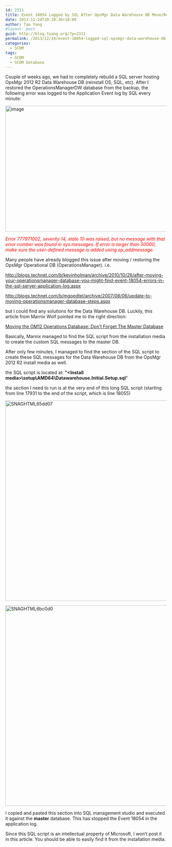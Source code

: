 ```yaml
---
id: 2311
title: Event 18054 Logged by SQL After OpsMgr Data Warehouse DB Move/Restore
date: 2013-12-24T10:39:36+10:00
author: Tao Yang
#layout: post
guid: http://blog.tyang.org/?p=2311
permalink: /2013/12/24/event-18054-logged-sql-opsmgr-data-warehouse-db-moverestore/
categories:
  - SCOM
tags:
  - SCOM
  - SCOM Database
---
```

Couple of weeks ago, we had to completely rebuild a SQL server hosting OpsMgr 2012 R2 Data Warehouse DB (reinstall OS, SQL, etc). After I restored the OperationsManagerDW database from the backup, the following error was logged to the Application Event log by SQL every minute:

<a href="http://blog.tyang.org/wp-content/uploads/2013/12/image12.png"><img style="background-image: none; padding-top: 0px; padding-left: 0px; display: inline; padding-right: 0px; border: 0px;" title="image" alt="image" src="http://blog.tyang.org/wp-content/uploads/2013/12/image_thumb12.png" width="572" height="394" border="0" /></a>

<span style="color: #ff0000;"><em>Error 777971002, severity 14, state 10 was raised, but no message with that error number was found in sys.messages. If error is larger than 50000, make sure the user-defined message is added using sp_addmessage.</em></span>

Many people have already blogged this issue after moving / restoring the OpsMgr Operational DB (OperationsManager). i.e.

<a href="http://blogs.technet.com/b/kevinholman/archive/2010/10/26/after-moving-your-operationsmanager-database-you-might-find-event-18054-errors-in-the-sql-server-application-log.aspx">http://blogs.technet.com/b/kevinholman/archive/2010/10/26/after-moving-your-operationsmanager-database-you-might-find-event-18054-errors-in-the-sql-server-application-log.aspx</a>

<a href="http://blogs.technet.com/b/mgoedtel/archive/2007/08/06/update-to-moving-operationsmanager-database-steps.aspx">http://blogs.technet.com/b/mgoedtel/archive/2007/08/06/update-to-moving-operationsmanager-database-steps.aspx</a>

but I could find any solutions for the Data Warehouse DB. Luckily, this article from Marnix Wolf pointed me to the right direction:

<a href="http://thoughtsonopsmgr.blogspot.com.au/2012/10/moving-om12-operations-database-dont.html">Moving the OM12 Operations Database: Don’t Forget The Master Database</a>

Basically, Marnix managed to find the SQL script from the installation media to create the custom SQL messages to the master DB.

After only few minutes, I managed to find the section of the SQL script to create these SQL messages for the Data Warehouse DB from the OpsMgr 2012 R2 install media as well.

the SQL script is located at: <strong>“&lt;Install media&gt;\setup\AMD64\Datawarehouse.Initial.Setup.sql</strong>”

the section I need to run is at the very end of this long SQL script (starting from line 17931 to the end of the script, which is line 18055)

<a href="http://blog.tyang.org/wp-content/uploads/2013/12/SNAGHTML65dd07.png"><img style="background-image: none; padding-top: 0px; padding-left: 0px; display: inline; padding-right: 0px; border: 0px;" title="SNAGHTML65dd07" alt="SNAGHTML65dd07" src="http://blog.tyang.org/wp-content/uploads/2013/12/SNAGHTML65dd07_thumb.png" width="580" height="627" border="0" /></a>

<a href="http://blog.tyang.org/wp-content/uploads/2013/12/SNAGHTML6bc0d0.png"><img style="background-image: none; padding-top: 0px; padding-left: 0px; display: inline; padding-right: 0px; border: 0px;" title="SNAGHTML6bc0d0" alt="SNAGHTML6bc0d0" src="http://blog.tyang.org/wp-content/uploads/2013/12/SNAGHTML6bc0d0_thumb.png" width="580" height="627" border="0" /></a>

I copied and pasted this section into SQL management studio and executed it against the <strong>master</strong> database. This has stopped the Event 18054 in the application log.

Since this SQL script is an intellectual property of Microsoft, I won’t post it in this article. You should be able to easily find it from the installation media.